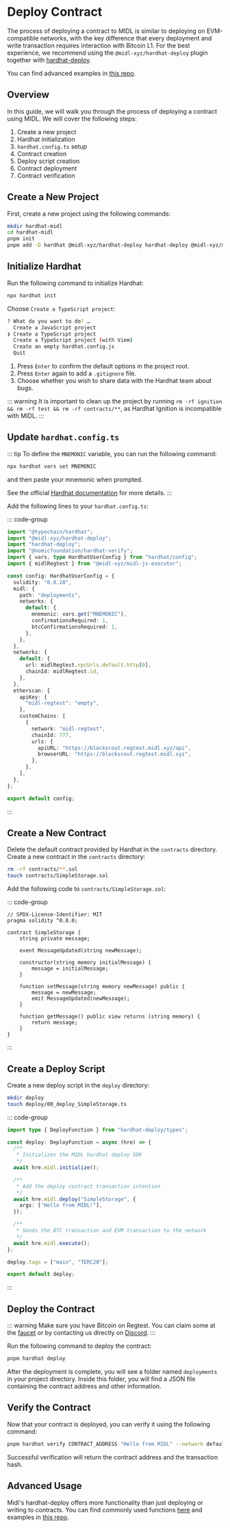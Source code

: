 # Deploy Contract

The process of deploying a contract to MIDL is similar to deploying on EVM-compatible networks, with the key difference that every deployment and write transaction requires interaction with Bitcoin L1. For the best experience, we recommend using the `@midl-xyz/hardhat-deploy` plugin together with [hardhat-deploy](https://github.com/wighawag/hardhat-deploy).

You can find advanced examples in [this repo](https://github.com/midl-xyz/smart-contract-deploy-starter).

## Overview
In this guide, we will walk you through the process of deploying a contract using MIDL. We will cover the following steps:
1. Create a new project
2. Hardhat initialization
3. `hardhat.config.ts` setup
4. Contract creation
5. Deploy script creation
6. Contract deployment
7. Contract verification

## Create a New Project

First, create a new project using the following commands:

```bash
mkdir hardhat-midl
cd hardhat-midl
pnpm init
pnpm add -D hardhat @midl-xyz/hardhat-deploy hardhat-deploy @midl-xyz/midl-js-executor
```

## Initialize Hardhat

Run the following command to initialize Hardhat:

```bash
npx hardhat init
```

Choose `Create a TypeScript project`:

```bash
? What do you want to do? …
  Create a JavaScript project
❯ Create a TypeScript project
  Create a TypeScript project (with Viem)
  Create an empty hardhat.config.js
  Quit
```

1. Press `Enter` to confirm the default options in the project root.
2. Press `Enter` again to add a `.gitignore` file.
3. Choose whether you wish to share data with the Hardhat team about bugs.

::: warning
It is important to clean up the project by running `rm -rf ignition && rm -rf test && rm -rf contracts/**`, as Hardhat Ignition is incompatible with MIDL.
:::

## Update `hardhat.config.ts`

::: tip
To define the `MNEMONIC` variable, you can run the following command:

```bash
npx hardhat vars set MNEMONIC
```

and then paste your mnemonic when prompted.

See the official [Hardhat documentation](https://hardhat.org/hardhat-runner/docs/guides/variables) for more details.
:::

Add the following lines to your `hardhat.config.ts`:

::: code-group

```ts [hardhat.config.ts]
import "@typechain/hardhat";
import "@midl-xyz/hardhat-deploy";
import "hardhat-deploy";
import "@nomicfoundation/hardhat-verify";
import { vars, type HardhatUserConfig } from "hardhat/config";
import { midlRegtest } from "@midl-xyz/midl-js-executor";

const config: HardhatUserConfig = {
  solidity: "0.8.28",
  midl: {
    path: "deployments",
    networks: {
      default: {
        mnemonic: vars.get("MNEMONIC"),
        confirmationsRequired: 1,
        btcConfirmationsRequired: 1,
      },
    },
  },
  networks: {
    default: {
      url: midlRegtest.rpcUrls.default.http[0],
      chainId: midlRegtest.id,
    },
  },
  etherscan: {
    apiKey: {
      "midl-regtest": "empty",
    },
    customChains: [
      {
        network: "midl-regtest",
        chainId: 777,
        urls: {
          apiURL: "https://blockscout.regtest.midl.xyz/api",
          browserURL: "https://blockscout.regtest.midl.xyz",
        },
      },
    ],
  },
};

export default config;
```

:::

## Create a New Contract

Delete the default contract provided by Hardhat in the `contracts` directory. Create a new contract in the `contracts` directory:

```bash
rm -rf contracts/**.sol
touch contracts/SimpleStorage.sol
```

Add the following code to `contracts/SimpleStorage.sol`:

::: code-group
```solidity [SimpleStorage.sol]
// SPDX-License-Identifier: MIT
pragma solidity ^0.8.0;

contract SimpleStorage {
    string private message;

    event MessageUpdated(string newMessage);

    constructor(string memory initialMessage) {
        message = initialMessage;
    }

    function setMessage(string memory newMessage) public {
        message = newMessage;
        emit MessageUpdated(newMessage);
    }

    function getMessage() public view returns (string memory) {
        return message;
    }
}
```
:::

## Create a Deploy Script

Create a new deploy script in the `deploy` directory:

```bash
mkdir deploy
touch deploy/00_deploy_SimpleStorage.ts
```

::: code-group

```typescript [00_deploy_SimpleStorage.ts]
import type { DeployFunction } from "hardhat-deploy/types";

const deploy: DeployFunction = async (hre) => {
  /**
   * Initializes the MIDL hardhat deploy SDK
   */
  await hre.midl.initialize();

  /**
   * Add the deploy contract transaction intention
   */
  await hre.midl.deploy("SimpleStorage", {
    args: ["Hello from MIDL!"],
  });

  /**
   * Sends the BTC transaction and EVM transaction to the network
   */
  await hre.midl.execute();
};

deploy.tags = ["main", "TERC20"];

export default deploy;
```

:::

## Deploy the Contract

::: warning
Make sure you have Bitcoin on Regtest. You can claim some at the [faucet](https://faucet.midl.xyz) or by contacting us directly on [Discord](https://discord.com/invite/midl).
:::

Run the following command to deploy the contract:

```bash
pnpm hardhat deploy
```

After the deployment is complete, you will see a folder named `deployments` in your project directory. Inside this folder, you will find a JSON file containing the contract address and other information.

## Verify the Contract

Now that your contract is deployed, you can verify it using the following command:

```bash
pnpm hardhat verify CONTRACT_ADDRESS "Hello from MIDL" --network default
```

Successful verification will return the contract address and the transaction hash.

## Advanced Usage
Midl's hardhat-deploy offers more functionality than just deploying or writing to contracts. You can find commonly used functions [here](../tools/contracts/advanced-usage.md) and examples in [this repo](https://github.com/midl-xyz/smart-contract-deploy-starter).

